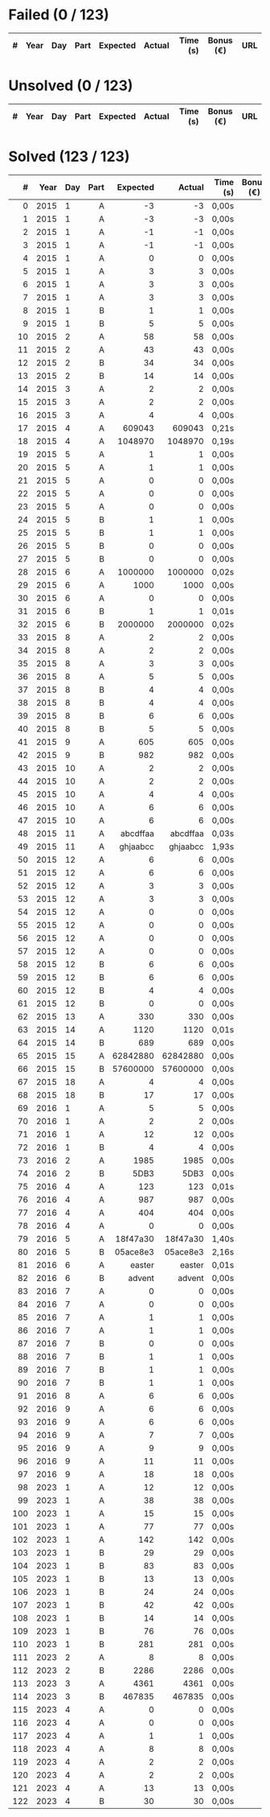 # Failed (0 / 123)
|   # | Year | Day | Part | Expected | Actual | Time (s) | Bonus (€) | URL |
| ---:| ----:| --- | ----:| --------:| ------:| --------:| --------- | --- |

# Unsolved  (0 / 123)
|   # | Year | Day | Part | Expected | Actual | Time (s) | Bonus (€) | URL |
| ---:| ----:| --- | ----:| --------:| ------:| --------:| --------- | --- |

# Solved  (123 / 123)
|   # | Year | Day | Part | Expected |   Actual | Time (s) | Bonus (€) | URL |
| ---:| ----:| --- | ----:| --------:| --------:| --------:| --------- | --- |
|   0 | 2015 | 1   |    A |       -3 |       -3 |    0,00s ||           |     
|   1 | 2015 | 1   |    A |       -3 |       -3 |    0,00s ||           |     
|   2 | 2015 | 1   |    A |       -1 |       -1 |    0,00s ||           |     
|   3 | 2015 | 1   |    A |       -1 |       -1 |    0,00s ||           |     
|   4 | 2015 | 1   |    A |        0 |        0 |    0,00s ||           |     
|   5 | 2015 | 1   |    A |        3 |        3 |    0,00s ||           |     
|   6 | 2015 | 1   |    A |        3 |        3 |    0,00s ||           |     
|   7 | 2015 | 1   |    A |        3 |        3 |    0,00s ||           |     
|   8 | 2015 | 1   |    B |        1 |        1 |    0,00s ||           |     
|   9 | 2015 | 1   |    B |        5 |        5 |    0,00s ||           |     
|  10 | 2015 | 2   |    A |       58 |       58 |    0,00s ||           |     
|  11 | 2015 | 2   |    A |       43 |       43 |    0,00s ||           |     
|  12 | 2015 | 2   |    B |       34 |       34 |    0,00s ||           |     
|  13 | 2015 | 2   |    B |       14 |       14 |    0,00s ||           |     
|  14 | 2015 | 3   |    A |        2 |        2 |    0,00s ||           |     
|  15 | 2015 | 3   |    A |        2 |        2 |    0,00s ||           |     
|  16 | 2015 | 3   |    A |        4 |        4 |    0,00s ||           |     
|  17 | 2015 | 4   |    A |   609043 |   609043 |    0,21s ||           |     
|  18 | 2015 | 4   |    A |  1048970 |  1048970 |    0,19s ||           |     
|  19 | 2015 | 5   |    A |        1 |        1 |    0,00s ||           |     
|  20 | 2015 | 5   |    A |        1 |        1 |    0,00s ||           |     
|  21 | 2015 | 5   |    A |        0 |        0 |    0,00s ||           |     
|  22 | 2015 | 5   |    A |        0 |        0 |    0,00s ||           |     
|  23 | 2015 | 5   |    A |        0 |        0 |    0,00s ||           |     
|  24 | 2015 | 5   |    B |        1 |        1 |    0,00s ||           |     
|  25 | 2015 | 5   |    B |        1 |        1 |    0,00s ||           |     
|  26 | 2015 | 5   |    B |        0 |        0 |    0,00s ||           |     
|  27 | 2015 | 5   |    B |        0 |        0 |    0,00s ||           |     
|  28 | 2015 | 6   |    A |  1000000 |  1000000 |    0,02s ||           |     
|  29 | 2015 | 6   |    A |     1000 |     1000 |    0,00s ||           |     
|  30 | 2015 | 6   |    A |        0 |        0 |    0,00s ||           |     
|  31 | 2015 | 6   |    B |        1 |        1 |    0,01s ||           |     
|  32 | 2015 | 6   |    B |  2000000 |  2000000 |    0,02s ||           |     
|  33 | 2015 | 8   |    A |        2 |        2 |    0,00s ||           |     
|  34 | 2015 | 8   |    A |        2 |        2 |    0,00s ||           |     
|  35 | 2015 | 8   |    A |        3 |        3 |    0,00s ||           |     
|  36 | 2015 | 8   |    A |        5 |        5 |    0,00s ||           |     
|  37 | 2015 | 8   |    B |        4 |        4 |    0,00s ||           |     
|  38 | 2015 | 8   |    B |        4 |        4 |    0,00s ||           |     
|  39 | 2015 | 8   |    B |        6 |        6 |    0,00s ||           |     
|  40 | 2015 | 8   |    B |        5 |        5 |    0,00s ||           |     
|  41 | 2015 | 9   |    A |      605 |      605 |    0,00s ||           |     
|  42 | 2015 | 9   |    B |      982 |      982 |    0,00s ||           |     
|  43 | 2015 | 10  |    A |        2 |        2 |    0,00s ||           |     
|  44 | 2015 | 10  |    A |        2 |        2 |    0,00s ||           |     
|  45 | 2015 | 10  |    A |        4 |        4 |    0,00s ||           |     
|  46 | 2015 | 10  |    A |        6 |        6 |    0,00s ||           |     
|  47 | 2015 | 10  |    A |        6 |        6 |    0,00s ||           |     
|  48 | 2015 | 11  |    A | abcdffaa | abcdffaa |    0,03s ||           |     
|  49 | 2015 | 11  |    A | ghjaabcc | ghjaabcc |    1,93s ||           |     
|  50 | 2015 | 12  |    A |        6 |        6 |    0,00s ||           |     
|  51 | 2015 | 12  |    A |        6 |        6 |    0,00s ||           |     
|  52 | 2015 | 12  |    A |        3 |        3 |    0,00s ||           |     
|  53 | 2015 | 12  |    A |        3 |        3 |    0,00s ||           |     
|  54 | 2015 | 12  |    A |        0 |        0 |    0,00s ||           |     
|  55 | 2015 | 12  |    A |        0 |        0 |    0,00s ||           |     
|  56 | 2015 | 12  |    A |        0 |        0 |    0,00s ||           |     
|  57 | 2015 | 12  |    A |        0 |        0 |    0,00s ||           |     
|  58 | 2015 | 12  |    B |        6 |        6 |    0,00s ||           |     
|  59 | 2015 | 12  |    B |        6 |        6 |    0,00s ||           |     
|  60 | 2015 | 12  |    B |        4 |        4 |    0,00s ||           |     
|  61 | 2015 | 12  |    B |        0 |        0 |    0,00s ||           |     
|  62 | 2015 | 13  |    A |      330 |      330 |    0,00s ||           |     
|  63 | 2015 | 14  |    A |     1120 |     1120 |    0,01s ||           |     
|  64 | 2015 | 14  |    B |      689 |      689 |    0,00s ||           |     
|  65 | 2015 | 15  |    A | 62842880 | 62842880 |    0,00s ||           |     
|  66 | 2015 | 15  |    B | 57600000 | 57600000 |    0,00s ||           |     
|  67 | 2015 | 18  |    A |        4 |        4 |    0,00s ||           |     
|  68 | 2015 | 18  |    B |       17 |       17 |    0,00s ||           |     
|  69 | 2016 | 1   |    A |        5 |        5 |    0,00s ||           |     
|  70 | 2016 | 1   |    A |        2 |        2 |    0,00s ||           |     
|  71 | 2016 | 1   |    A |       12 |       12 |    0,00s ||           |     
|  72 | 2016 | 1   |    B |        4 |        4 |    0,00s ||           |     
|  73 | 2016 | 2   |    A |     1985 |     1985 |    0,00s ||           |     
|  74 | 2016 | 2   |    B |     5DB3 |     5DB3 |    0,00s ||           |     
|  75 | 2016 | 4   |    A |      123 |      123 |    0,01s ||           |     
|  76 | 2016 | 4   |    A |      987 |      987 |    0,00s ||           |     
|  77 | 2016 | 4   |    A |      404 |      404 |    0,00s ||           |     
|  78 | 2016 | 4   |    A |        0 |        0 |    0,00s ||           |     
|  79 | 2016 | 5   |    A | 18f47a30 | 18f47a30 |    1,40s ||           |     
|  80 | 2016 | 5   |    B | 05ace8e3 | 05ace8e3 |    2,16s ||           |     
|  81 | 2016 | 6   |    A |   easter |   easter |    0,01s ||           |     
|  82 | 2016 | 6   |    B |   advent |   advent |    0,00s ||           |     
|  83 | 2016 | 7   |    A |        0 |        0 |    0,00s ||           |     
|  84 | 2016 | 7   |    A |        0 |        0 |    0,00s ||           |     
|  85 | 2016 | 7   |    A |        1 |        1 |    0,00s ||           |     
|  86 | 2016 | 7   |    A |        1 |        1 |    0,00s ||           |     
|  87 | 2016 | 7   |    B |        0 |        0 |    0,00s ||           |     
|  88 | 2016 | 7   |    B |        1 |        1 |    0,00s ||           |     
|  89 | 2016 | 7   |    B |        1 |        1 |    0,00s ||           |     
|  90 | 2016 | 7   |    B |        1 |        1 |    0,00s ||           |     
|  91 | 2016 | 8   |    A |        6 |        6 |    0,00s ||           |     
|  92 | 2016 | 9   |    A |        6 |        6 |    0,00s ||           |     
|  93 | 2016 | 9   |    A |        6 |        6 |    0,00s ||           |     
|  94 | 2016 | 9   |    A |        7 |        7 |    0,00s ||           |     
|  95 | 2016 | 9   |    A |        9 |        9 |    0,00s ||           |     
|  96 | 2016 | 9   |    A |       11 |       11 |    0,00s ||           |     
|  97 | 2016 | 9   |    A |       18 |       18 |    0,00s ||           |     
|  98 | 2023 | 1   |    A |       12 |       12 |    0,00s ||           |     
|  99 | 2023 | 1   |    A |       38 |       38 |    0,00s ||           |     
| 100 | 2023 | 1   |    A |       15 |       15 |    0,00s ||           |     
| 101 | 2023 | 1   |    A |       77 |       77 |    0,00s ||           |     
| 102 | 2023 | 1   |    A |      142 |      142 |    0,00s ||           |     
| 103 | 2023 | 1   |    B |       29 |       29 |    0,00s ||           |     
| 104 | 2023 | 1   |    B |       83 |       83 |    0,00s ||           |     
| 105 | 2023 | 1   |    B |       13 |       13 |    0,00s ||           |     
| 106 | 2023 | 1   |    B |       24 |       24 |    0,00s ||           |     
| 107 | 2023 | 1   |    B |       42 |       42 |    0,00s ||           |     
| 108 | 2023 | 1   |    B |       14 |       14 |    0,00s ||           |     
| 109 | 2023 | 1   |    B |       76 |       76 |    0,00s ||           |     
| 110 | 2023 | 1   |    B |      281 |      281 |    0,00s ||           |     
| 111 | 2023 | 2   |    A |        8 |        8 |    0,00s ||           |     
| 112 | 2023 | 2   |    B |     2286 |     2286 |    0,00s ||           |     
| 113 | 2023 | 3   |    A |     4361 |     4361 |    0,00s ||           |     
| 114 | 2023 | 3   |    B |   467835 |   467835 |    0,00s ||           |     
| 115 | 2023 | 4   |    A |        0 |        0 |    0,00s ||           |     
| 116 | 2023 | 4   |    A |        0 |        0 |    0,00s ||           |     
| 117 | 2023 | 4   |    A |        1 |        1 |    0,00s ||           |     
| 118 | 2023 | 4   |    A |        8 |        8 |    0,00s ||           |     
| 119 | 2023 | 4   |    A |        2 |        2 |    0,00s ||           |     
| 120 | 2023 | 4   |    A |        2 |        2 |    0,00s ||           |     
| 121 | 2023 | 4   |    A |       13 |       13 |    0,00s ||           |     
| 122 | 2023 | 4   |    B |       30 |       30 |    0,00s ||           |     

